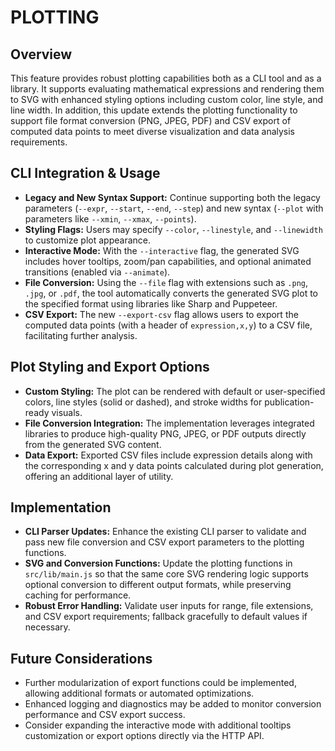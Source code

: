 # PLOTTING

## Overview
This feature provides robust plotting capabilities both as a CLI tool and as a library. It supports evaluating mathematical expressions and rendering them to SVG with enhanced styling options including custom color, line style, and line width. In addition, this update extends the plotting functionality to support file format conversion (PNG, JPEG, PDF) and CSV export of computed data points to meet diverse visualization and data analysis requirements.

## CLI Integration & Usage
- **Legacy and New Syntax Support:** Continue supporting both the legacy parameters (`--expr`, `--start`, `--end`, `--step`) and new syntax (`--plot` with parameters like `--xmin`, `--xmax`, `--points`).
- **Styling Flags:** Users may specify `--color`, `--linestyle`, and `--linewidth` to customize plot appearance.
- **Interactive Mode:** With the `--interactive` flag, the generated SVG includes hover tooltips, zoom/pan capabilities, and optional animated transitions (enabled via `--animate`).
- **File Conversion:** Using the `--file` flag with extensions such as `.png`, `.jpg`, or `.pdf`, the tool automatically converts the generated SVG plot to the specified format using libraries like Sharp and Puppeteer.
- **CSV Export:** The new `--export-csv` flag allows users to export the computed data points (with a header of `expression,x,y`) to a CSV file, facilitating further analysis.

## Plot Styling and Export Options
- **Custom Styling:** The plot can be rendered with default or user-specified colors, line styles (solid or dashed), and stroke widths for publication-ready visuals.
- **File Conversion Integration:** The implementation leverages integrated libraries to produce high-quality PNG, JPEG, or PDF outputs directly from the generated SVG content.
- **Data Export:** Exported CSV files include expression details along with the corresponding x and y data points calculated during plot generation, offering an additional layer of utility.

## Implementation
- **CLI Parser Updates:** Enhance the existing CLI parser to validate and pass new file conversion and CSV export parameters to the plotting functions.
- **SVG and Conversion Functions:** Update the plotting functions in `src/lib/main.js` so that the same core SVG rendering logic supports optional conversion to different output formats, while preserving caching for performance.
- **Robust Error Handling:** Validate user inputs for range, file extensions, and CSV export requirements; fallback gracefully to default values if necessary.

## Future Considerations
- Further modularization of export functions could be implemented, allowing additional formats or automated optimizations.
- Enhanced logging and diagnostics may be added to monitor conversion performance and CSV export success.
- Consider expanding the interactive mode with additional tooltips customization or export options directly via the HTTP API.
